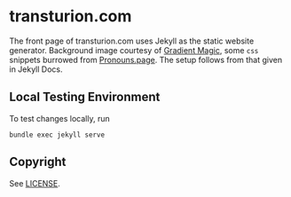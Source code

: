 # transturion.com

The front page of transturion.com uses Jekyll as the static website generator. Background image courtesy of [Gradient Magic](https://gradientmagic.com), some `css` snippets burrowed from [Pronouns.page](https://en.pronouns.page/). The setup follows from that given in Jekyll Docs.

## Local Testing Environment

To test changes locally, run

```
bundle exec jekyll serve
```

## Copyright

See [LICENSE](./LICENSE.md).
